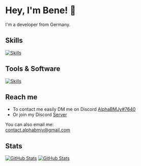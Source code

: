 # Hey, I'm Bene! 👋

I'm a developer from Germany.

## Skills
[![Skills](https://skillicons.dev/icons?i=nodejs,html,css,js,php,swift)](https://github.com/alphabmjy)

## Tools & Software
[![Skills](https://skillicons.dev/icons?i=vscode,github,git,discord,bots)](https://github.com/alphabmjy)

## Reach me

- To contact me easily DM me on Discord [AlphaBMJy#7640](AlphaBMJy#7640)
- Or join my Discord [Server](https://page.benekn.repl.co/goto/discord.html)

You can also email me:<br>
[contact.alphabmjy@gmail.com](mailto:contact.alphabmjy@gmail.com)

## Stats
[![GitHub Stats](https://github-stats.qrpx.link/api/top-langs/?username=alphabmjy&langs_count=5)](https://github.com/alphabmjy)
[![GitHub Stats](https://github-stats.qrpx.link/api?username=alphabmjy&count_private=true&show_icons=true&include_all_commits=true&hide_border=true)](https://github.com/alphabmjy)
